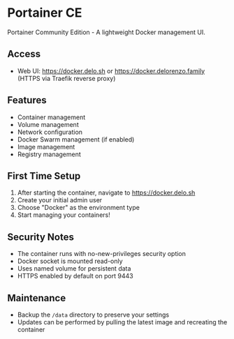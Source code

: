 # Portainer CE

Portainer Community Edition - A lightweight Docker management UI.

## Access

- Web UI: https://docker.delo.sh or https://docker.delorenzo.family (HTTPS via Traefik reverse proxy)

## Features

- Container management
- Volume management
- Network configuration
- Docker Swarm management (if enabled)
- Image management
- Registry management

## First Time Setup

1. After starting the container, navigate to https://docker.delo.sh
2. Create your initial admin user
3. Choose "Docker" as the environment type
4. Start managing your containers!

## Security Notes

- The container runs with no-new-privileges security option
- Docker socket is mounted read-only
- Uses named volume for persistent data
- HTTPS enabled by default on port 9443

## Maintenance

- Backup the `/data` directory to preserve your settings
- Updates can be performed by pulling the latest image and recreating the container
